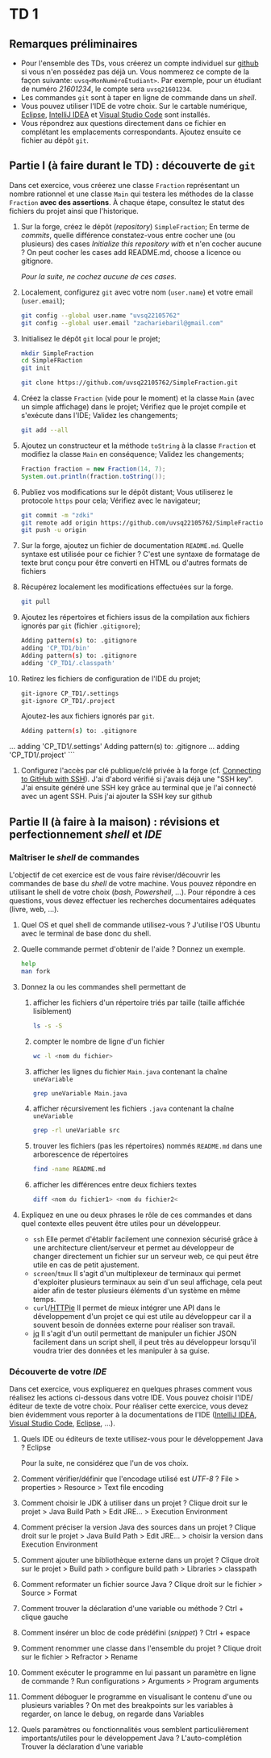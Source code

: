 # TD 1
## Remarques préliminaires
* Pour l'ensemble des TDs, vous créerez un compte individuel sur [github](https://github.com/) si vous n'en possédez pas déjà un.
Vous nommerez ce compte de la façon suivante: `uvsq<MonNuméroÉtudiant>`.
Par exemple, pour un étudiant de numéro *21601234*, le compte sera `uvsq21601234`.
* Les commandes `git` sont à taper en ligne de commande dans un *shell*.
* Vous pouvez utiliser l'IDE de votre choix.
Sur le cartable numérique, [Eclipse](www.eclipse.org), [IntelliJ IDEA](http://www.jetbrains.com/idea/) et [Visual Studio Code](https://code.visualstudio.com/) sont installés.
* Vous répondrez aux questions directement dans ce fichier en complétant les emplacements correspondants.
Ajoutez ensuite ce fichier au dépôt `git`.

## Partie I (à faire durant le TD) : découverte de `git`
Dans cet exercice, vous créerez une classe `Fraction` représentant un nombre rationnel et une classe `Main` qui testera les méthodes de la classe `Fraction` **avec des assertions**.
À chaque étape, consultez le statut des fichiers du projet ainsi que l'historique.

1. Sur la forge, créez le dépôt (_repository_) `SimpleFraction`;
En terme de *commits*, quelle différence constatez-vous entre cocher une (ou plusieurs) des cases *Initialize this repository with* et n'en cocher aucune ?
    On peut cocher les cases add README.md, choose a licence ou gitignore.

    *Pour la suite, ne cochez aucune de ces cases*.
1. Localement, configurez `git` avec votre nom (`user.name`) et votre email (`user.email`);
    ```bash
    git config --global user.name "uvsq22105762"
    git config --global user.email "zachariebaril@gmail.com"
    ```
1. Initialisez le dépôt `git` local pour le projet;
    ```bash
    mkdir SimpleFraction
    cd SimpleFRaction
    git init
    
    git clone https://github.com/uvsq22105762/SimpleFraction.git
    ```
1. Créez la classe `Fraction` (vide pour le moment) et la classe `Main` (avec un simple affichage) dans le projet;
Vérifiez que le projet compile et s'exécute dans l'IDE;
Validez les changements;
    ```bash
    git add --all
    ```
1. Ajoutez un constructeur et la méthode `toString` à la classe `Fraction` et modifiez la classe `Main` en conséquence;
Validez les changements;
    ```Java
    Fraction fraction = new Fraction(14, 7);
    System.out.println(fraction.toString());
    ```
1. Publiez vos modifications sur le dépôt distant;
Vous utiliserez le protocole `https` pour cela;
Vérifiez avec le navigateur;
    ```bash
    git commit -m "zdki"
    git remote add origin https://github.com/uvsq22105762/SimpleFraction.git
    git push -u origin
    ```
1. Sur la forge, ajoutez un fichier de documentation `README.md`.
Quelle syntaxe est utilisée pour ce fichier ?
    C'est une syntaxe de formatage de texte brut conçu pour être converti en HTML ou d'autres formats de fichiers
    
1. Récupérez localement les modifications effectuées sur la forge.
    ```bash
    git pull
    ```
1. Ajoutez les répertoires et fichiers issus de la compilation aux fichiers ignorés par `git` (fichier `.gitignore`);
    ```bash
    Adding pattern(s) to: .gitignore
    adding 'CP_TD1/bin'
    Adding pattern(s) to: .gitignore
    adding 'CP_TD1/.classpath'
    ```
1. Retirez les fichiers de configuration de l'IDE du projet;
    ```bash
    git-ignore CP_TD1/.settings
    git-ignore CP_TD1/.project
    ```
    Ajoutez-les aux fichiers ignorés par `git`.
    ```bash
    Adding pattern(s) to: .gitignore
... adding 'CP_TD1/.settings'
    Adding pattern(s) to: .gitignore
... adding 'CP_TD1/.project'
    ```
1. Configurez l'accès par clé publique/clé privée à la forge (cf. [Connecting to GitHub with SSH](https://docs.github.com/en/authentication/connecting-to-github-with-ssh)).
    J'ai d'abord vérifié si j'avais déjà une "SSH key".
    J'ai ensuite généré une SSH key grâce au terminal que je l'ai connecté avec un agent SSH.
    Puis j'ai ajouter la SSH key sur github

## Partie II (à faire à la maison) : révisions et perfectionnement *shell* et *IDE*
### Maîtriser le *shell* de commandes
L'objectif de cet exercice est de vous faire réviser/découvrir les commandes de base du *shell* de votre machine.
Vous pouvez répondre en utilisant le shell de votre choix (*bash*, *Powershell*, …).
Pour répondre à ces questions, vous devez effectuer les recherches documentaires adéquates (livre, web, …).

1. Quel OS et quel shell de commande utilisez-vous ?
    J'utilise l'OS Ubuntu avec le terminal de base donc du shell.
    
1. Quelle commande permet d'obtenir de l'aide ?
Donnez un exemple.
    ```bash
    help 
    man fork
    ```
1. Donnez la ou les commandes shell permettant de
    1. afficher les fichiers d'un répertoire triés par taille (taille affichée lisiblement)
        ```bash
        ls -s -S
        ```
    1. compter le nombre de ligne d'un fichier
        ```bash
        wc -l <nom du fichier>
        ```
    1. afficher les lignes du fichier `Main.java` contenant la chaîne `uneVariable`
        ```bash
        grep uneVariable Main.java
        ```
    1. afficher récursivement les fichiers `.java` contenant la chaîne `uneVariable`
        ```bash
        grep -rl uneVariable src
        ```
    1. trouver les fichiers (pas les répertoires) nommés `README.md` dans une arborescence de répertoires
        ```bash
        find -name README.md
        ```
    1. afficher les différences entre deux fichiers textes
        ```bash
        diff <nom du fichier1> <nom du fichier2<
        ```
1. Expliquez en une ou deux phrases le rôle de ces commandes et dans quel contexte elles peuvent être utiles pour un développeur.
    * `ssh`
        Elle permet d'établir facilement une connexion sécurisé grâce à une architecture client/serveur et permet au développeur
        de changer directement un fichier sur un serveur web, ce qui peut être utile en cas de petit ajustement.
    * `screen`/`tmux`
        Il s'agit d'un multiplexeur de terminaux qui permet d'exploiter plusieurs terminaux au sein d'un seul affichage, cela
        peut aider afin de tester plusieurs éléments d'un système en même temps.
    * `curl`/[HTTPie](https://httpie.org/)
        Il permet de mieux intégrer une API dans le développement d'un projet ce qui est utile au développeur car il a souvent
        besoin de données externe pour réaliser son travail.
    * [jq](https://stedolan.github.io/jq/)
        Il s'agit d'un outil permettant de manipuler un fichier JSON facilement dans un script shell, il peut très au développeur
        lorsqu'il voudra trier des données et les manipuler à sa guise.

### Découverte de votre *IDE*
Dans cet exercice, vous expliquerez en quelques phrases comment vous réalisez les actions ci-dessous dans votre IDE.
Vous pouvez choisir l'IDE/éditeur de texte de votre choix.
Pour réaliser cette exercice, vous devez bien évidemment vous reporter à la documentations de l'IDE ([IntelliJ IDEA](https://www.jetbrains.com/help/idea/discover-intellij-idea.html#developer-tools), [Visual Studio Code](https://code.visualstudio.com/docs), [Eclipse](https://help.eclipse.org/2020-09/index.jsp), …).

1. Quels IDE ou éditeurs de texte utilisez-vous pour le développement Java ?
    Eclipse

    Pour la suite, ne considérez que l'un de vos choix.
1. Comment vérifier/définir que l'encodage utilisé est *UTF-8* ?
    File > properties > Resource > Text file encoding
    
1. Comment choisir le JDK à utiliser dans un projet ?
    Clique droit sur le projet > Java Build Path > Edit JRE... > Execution Environment
    
1. Comment préciser la version Java des sources dans un projet ?
    Clique droit sur le projet > Java Build Path > Edit JRE... > choisir la version dans Execution Environment 
    
1. Comment ajouter une bibliothèque externe dans un projet ?
    Clique droit sur le projet > Build path > configure build path > Libraries > classpath
    
1. Comment reformater un fichier source Java ?
    Clique droit sur le fichier > Source > Format
    
1. Comment trouver la déclaration d'une variable ou méthode ?
    Ctrl + clique gauche
    
1. Comment insérer un bloc de code prédéfini (*snippet*) ?
    Ctrl + espace
    
1. Comment renommer une classe dans l'ensemble du projet ?
    Clique droit sur le fichier > Refractor > Rename
    
1. Comment exécuter le programme en lui passant un paramètre en ligne de commande ?
    Run configurations > Arguments > Program arguments
    
1. Comment déboguer le programme en visualisant le contenu d'une ou plusieurs variables ?
    On met des breakpoints sur les variables à regarder, on lance le debug, on regarde dans Variables
    
1. Quels paramètres ou fonctionnalités vous semblent particulièrement importants/utiles pour le développement Java ?
    L'auto-complétion
    Trouver la déclaration d'une variable
